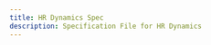 ```yaml
---
title: HR Dynamics Spec
description: Specification File for HR Dynamics
---
```


<script>
    import { HRDynamicsSpec } from '$lib/components/ui/custom/';
</script>

<HRDynamicsSpec />
